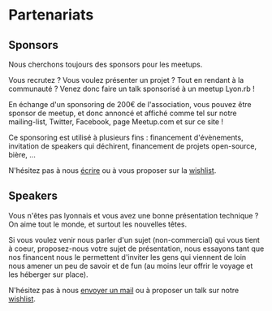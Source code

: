 # Partenariats

## Sponsors

Nous cherchons toujours des sponsors pour les meetups.

Vous recrutez ? Vous voulez présenter un projet ? Tout en rendant à la communauté ?
Venez donc faire un talk sponsorisé à un meetup Lyon.rb !

En échange d'un sponsoring de 200€ de l'association, vous pouvez être sponsor de meetup, et donc annoncé et affiché comme tel sur notre mailing-list, Twitter, Facebook, page Meetup.com et sur ce site !

Ce sponsoring est utilisé à plusieurs fins : financement d'évènements, invitation de speakers qui déchirent, financement de projets open-source, bière, ...

N'hésitez pas à nous [écrire](michael.baudino@lyonrb.fr) ou à vous proposer sur la [wishlist](https://github.com/lyonrb/wishlist/issues).

## Speakers

Vous n'êtes pas lyonnais et vous avez une bonne présentation technique ?
On aime tout le monde, et surtout les nouvelles têtes.

Si vous voulez venir nous parler d'un sujet (non-commercial) qui vous tient à coeur, proposez-nous votre sujet de présentation, nous essayons tant que nos financent nous le permettent d'inviter les gens qui viennent de loin nous amener un peu de savoir et de fun (au moins leur offrir le voyage et les héberger sur place).

N'hésitez pas à nous [envoyer un mail](michael.baudino@lyonrb.fr) ou à proposer un talk sur notre [wishlist](https://github.com/lyonrb/wishlist/issues).
